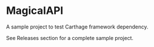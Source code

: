 # MagicalAPI
A sample project to test Carthage framework dependency.

See Releases section for a complete sample project.
